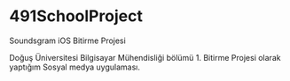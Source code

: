 # 491SchoolProject
Soundsgram iOS Bitirme Projesi

Doğuş Üniversitesi Bilgisayar Mühendisliği bölümü 1. Bitirme Projesi olarak yaptığım Sosyal medya uygulaması.

